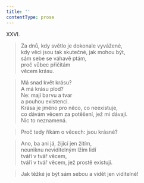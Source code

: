 ```yaml
---
title: ''
contentType: prose
---
```


XXVI.

> Za dnů, kdy světlo je dokonale vyvážené,  
> kdy věci jsou tak skutečné, jak mohou být,  
> sám sebe se váhavě ptám,  
> proč vůbec přičítám  
> věcem krásu.

> Má snad květ krásu?  
> A má krásu plod?  
> Ne: mají barvu a tvar  
> a pouhou existenci.  
> Krása je jméno pro něco, co neexistuje,  
> co dávám věcem za potěšení, jež mi dávají.  
> Nic to neznamená.

> Proč tedy říkám o věcech: jsou krásné?

> Ano, ba ani já, žijící jen žitím,  
> neuniknu neviditelným lžím lidí  
> tváří v tvář věcem,  
> tváří v tvář věcem, jež prostě existují.

> Jak těžké je být sám sebou a vidět jen viditelné!
